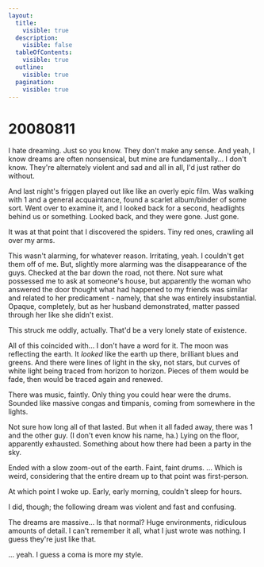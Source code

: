 ```yaml
---
layout:
  title:
    visible: true
  description:
    visible: false
  tableOfContents:
    visible: true
  outline:
    visible: true
  pagination:
    visible: true
---
```


# 20080811

I hate dreaming. Just so you know. They don't make any sense. And yeah, I know dreams are often nonsensical, but mine are fundamentally... I don't know. They're alternately violent and sad and all in all, I'd just rather do without.

And last night's friggen played out like like an overly epic film. Was walking with 1 and a general acquaintance, found a scarlet album/binder of some sort. Went over to examine it, and I looked back for a second, headlights behind us or something. Looked back, and they were gone. Just gone.

It was at that point that I discovered the spiders. Tiny red ones, crawling all over my arms.

This wasn't alarming, for whatever reason. Irritating, yeah. I couldn't get them off of me. But, slightly more alarming was the disappearance of the guys. Checked at the bar down the road, not there. Not sure what possessed me to ask at someone's house, but apparently the woman who answered the door thought what had happened to my friends was similar and related to her predicament - namely, that she was entirely insubstantial. Opaque, completely, but as her husband demonstrated, matter passed through her like she didn't exist.

This struck me oddly, actually. That'd be a very lonely state of existence.

All of this coincided with... I don't have a word for it. The moon was reflecting the earth. It _looked_ like the earth up there, brilliant blues and greens. And there were lines of light in the sky, not stars, but curves of white light being traced from horizon to horizon. Pieces of them would be fade, then would be traced again and renewed.

There was music, faintly. Only thing you could hear were the drums. Sounded like massive congas and timpanis, coming from somewhere in the lights.

Not sure how long all of that lasted. But when it all faded away, there was 1 and the other guy. (I don't even know his name, ha.) Lying on the floor, apparently exhausted. Something about how there had been a party in the sky.

Ended with a slow zoom-out of the earth. Faint, faint drums. ... Which is weird, considering that the entire dream up to that point was first-person.

At which point I woke up. Early, early morning, couldn't sleep for hours.

I did, though; the following dream was violent and fast and confusing.

The dreams are massive... Is that normal? Huge environments, ridiculous amounts of detail. I can't remember it all, what I just wrote was nothing. I guess they're just like that.

... yeah. I guess a coma is more my style.
